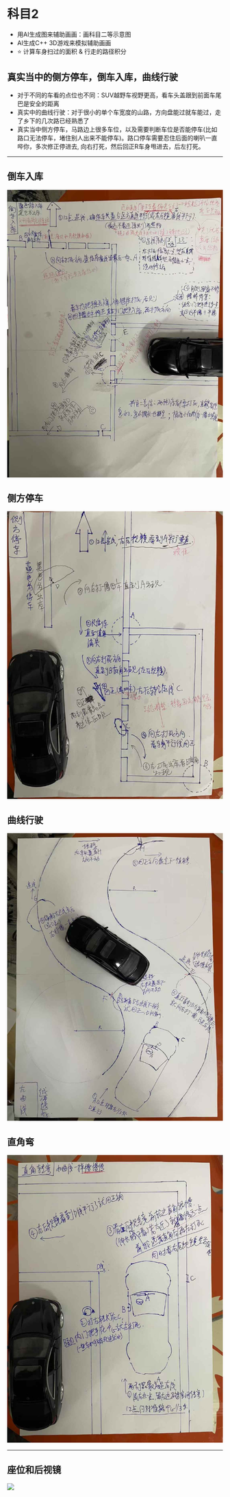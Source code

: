 # 科目2

* 用AI生成图来辅助画画：画科目二等示意图
* AI生成C++ 3D游戏来模拟辅助画画
* ⭐️ 计算车身扫过的面积 & 行走的路径积分

## 真实当中的侧方停车，倒车入库，曲线行驶

* 对于不同的车看的点位也不同：SUV越野车视野更高，看车头盖跟到前面车尾巴是安全的距离
* 真实中的曲线行驶：对于很小的单个车宽度的山路，方向盘能过就车能过，走了乡下的几次路已经熟悉了
* 真实当中侧方停车，马路边上很多车位，以及需要判断车位是否能停车(比如路口无法停车，堵住别人出来不能停车)。路口停车需要忍住后面的喇叭一直哔你，多次修正停进去, 向右打死，然后回正R车身甩进去，后左打死。

---

## 倒车入库

![](./倒车入库-具像化.png)

## 侧方停车

![](./侧方停车-具像化.png)

## 曲线行驶

![](./曲线行驶-具像化.png)

## 直角弯

![](./直角转弯-具像化.png)

---

## 座位和后视镜

![](./座椅和后视镜.jpg)

